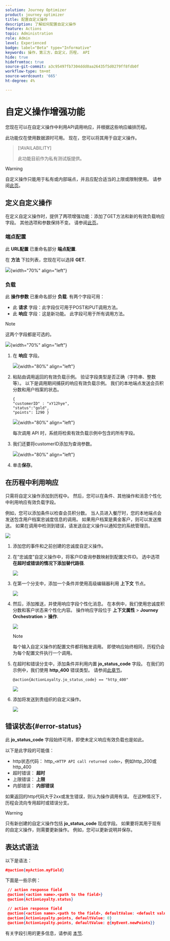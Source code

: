 ```yaml
---
solution: Journey Optimizer
product: journey optimizer
title: 配置自定义操作
description: 了解如何配置自定义操作
feature: Actions
topic: Administration
role: Admin
level: Experienced
badge: label="Beta" type="Informative"
keywords: 操作，第三方，自定义，历程， API
hide: true
hidefromtoc: true
source-git-commit: a3c95497fb7304ddd0aa26435f5d0279ff8fdb0f
workflow-type: tm+mt
source-wordcount: '665'
ht-degree: 4%

---
```


# 自定义操作增强功能

您现在可以在自定义操作中利用API调用响应，并根据这些响应编排历程。

此功能仅在使用数据源时可用。 现在，您可以将其用于自定义操作。

>[!AVAILABILITY]
>
>此功能目前作为私有测试版提供。

>[!WARNING]
>
>自定义操作只能用于私有或内部端点，并且应配合适当的上限或限制使用。 请参阅[此页](../configuration/external-systems.md)。

## 定义自定义操作

在定义自定义操作时，提供了两项增强功能：添加了GET方法和新的有效负载响应字段。 其他选项和参数保持不变。 请参阅[此页](../action/about-custom-action-configuration.md)。

### 端点配置

此 **URL配置** 已重命名部分 **端点配置**.

在 **方法** 下拉列表，您现在可以选择 **GET**.

![](assets/action-response1.png){width="70%" align="left"}

### 负载

此 **操作参数** 已重命名部分 **负载**. 有两个字段可用：

* 此 **请求** 字段：此字段仅可用于POST和PUT调用方法。
* 此 **响应** 字段：这是新功能。 此字段可用于所有调用方法。

>[!NOTE]
> 
>这两个字段都是可选的。

![](assets/action-response2.png){width="70%" align="left"}

1. 在 **响应** 字段。

   ![](assets/action-response3.png){width="80%" align="left"}

1. 粘贴由调用返回的有效负载示例。 验证字段类型是否正确（字符串、整数等）。 以下是调用期间捕获的响应有效负载示例。 我们的本地端点发送会员积分数和用户档案的状态。

   ```
   {
   "customerID" : "xY12hye",    
   "status":"gold",
   "points": 1290 }
   ```

   ![](assets/action-response4.png){width="80%" align="left"}

   每次调用 API 时，系统将检索有效负载示例中包含的所有字段。

1. 我们还要将customerID添加为查询参数。

   ![](assets/action-response9.png){width="80%" align="left"}

1. 单击&#x200B;**保存**。

## 在历程中利用响应

只需将自定义操作添加到历程中。 然后，您可以在条件、其他操作和消息个性化中利用响应有效负载字段。

例如，您可以添加条件以检查会员积分数。 当人员进入餐厅时，您的本地端点会发送包含用户档案忠诚度信息的调用。 如果用户档案是黄金客户，则可以发送推送。 如果在调用中检测到错误，请发送自定义操作以通知您的系统管理员。

![](assets/action-response5.png)

1. 添加您的事件和之前创建的忠诚度自定义操作。

1. 在“忠诚度”自定义操作中，将客户ID查询参数映射到配置文件ID。 选中选项 **在超时或错误的情况下添加替代路径**.

   ![](assets/action-response10.png)

1. 在第一个分支中，添加一个条件并使用高级编辑器利用 **上下文** 节点。

   ![](assets/action-response6.png)

1. 然后，添加推送，并使用响应字段个性化消息。 在本例中，我们使用忠诚度积分数和客户状态来个性化内容。 操作响应字段位于 **上下文属性** > **Journey Orchestration** > **操作**.

   ![](assets/action-response8.png)

   >[!NOTE]
   >
   >每个输入自定义操作的配置文件都将触发调用。 即使响应始终相同，历程仍会为每个配置文件执行一个调用。

1. 在超时和错误分支中，添加条件并利用内置 **jo_status_code** 字段。 在我们的示例中，我们使用
   **http_400** 错误类型。 请参阅[此章节](#error-status)。

   ```
   @action{ActionLoyalty.jo_status_code} == "http_400"
   ```

   ![](assets/action-response7.png)

1. 添加将发送到贵组织的自定义操作。

   ![](assets/action-response11.png)

## 错误状态{#error-status}

此 **jo_status_code** 字段始终可用，即使未定义响应有效负载也是如此。

以下是此字段的可能值：

* http状态代码： http_`<HTTP API call returned code>`，例如http_200或http_400
* 超时错误： **超时**
* 上限错误： **上限**
* 内部错误： **内部错误**

如果返回的http代码大于2xx或发生错误，则认为操作调用有误。 在这种情况下，历程会流向专用超时或错误分支。

>[!WARNING]
>
>只有新创建的自定义操作包括 **jo_status_code** 现成字段。 如果要将其用于现有的自定义操作，则需要更新操作。 例如，您可以更新说明并保存。

## 表达式语法

以下是语法：

```json
#@action{myAction.myField} 
```

下面是一些示例：

```json
 // action response field
 @action{<action name>.<path to the field>}
 @action{ActionLoyalty.status}
```

```json
 // action response field
 @action{<action name>.<path to the field>, defaultValue: <default value expression>}
 @action{ActionLoyalty.points, defaultValue: 0}
 @action{ActionLoyalty.points, defaultValue: @{myEvent.newPoints}}
```

有关字段引用的更多信息，请参阅 [本节](../building-journeys/expression/field-references.md).
